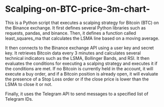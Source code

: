 # Scalping-on-BTC-price-3m-chart-

This is a Python script that executes a scalping strategy for Bitcoin (BTC) on the Binance exchange. It first defines several Python libraries such as requests, pandas, and binance. Then, it defines a function called least_squares_ma that calculates the LSMA line based on a moving average.

It then connects to the Binance exchange API using a user key and secret key. It retrieves Bitcoin data every 3 minutes and calculates several technical indicators such as the LSMA, Bollinger Bands, and RSI. It then evaluates the conditions for executing a scalping strategy and executes it if the conditions are met. If no Bitcoin is currently held in the account, it will execute a buy order, and if a Bitcoin position is already open, it will evaluate the presence of a Stop Loss order or if the close price is lower than the LSMA to close it or not.

Finally, it uses the Telegram API to send messages to a specified list of Telegram IDs.
